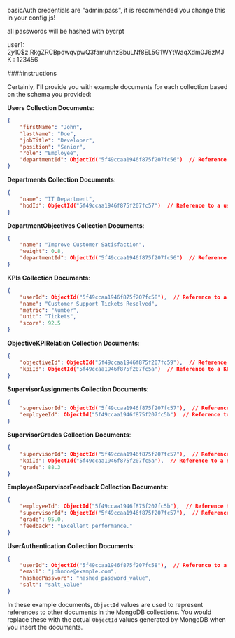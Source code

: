 basicAuth credentials are "admin:pass", it is recommended you change this in your config.js!

all passwords will be hashed with bycrpt

user1: $2y$10$z.RkgZRCBpdwqvpwQ3famuhnzBbuLNf8EL5G1WYtWaqXdm0J6zMJK : 123456

####instructions

Certainly, I'll provide you with example documents for each collection based on the schema you provided:

**Users Collection Documents**:
```json
{
    "firstName": "John",
    "lastName": "Doe",
    "jobTitle": "Developer",
    "position": "Senior",
    "role": "Employee",
    "departmentId": ObjectId("5f49ccaa1946f875f207fc56")  // Reference to a department
}
```

**Departments Collection Documents**:
```json
{
    "name": "IT Department",
    "hodId": ObjectId("5f49ccaa1946f875f207fc57")  // Reference to a user
}
```

**DepartmentObjectives Collection Documents**:
```json
{
    "name": "Improve Customer Satisfaction",
    "weight": 0.8,
    "departmentId": ObjectId("5f49ccaa1946f875f207fc56")  // Reference to a department
}
```

**KPIs Collection Documents**:
```json
{
    "userId": ObjectId("5f49ccaa1946f875f207fc58"),  // Reference to a user
    "name": "Customer Support Tickets Resolved",
    "metric": "Number",
    "unit": "Tickets",
    "score": 92.5
}
```

**ObjectiveKPIRelation Collection Documents**:
```json
{
    "objectiveId": ObjectId("5f49ccaa1946f875f207fc59"),  // Reference to a department objective
    "kpiId": ObjectId("5f49ccaa1946f875f207fc5a")  // Reference to a KPI
}
```

**SupervisorAssignments Collection Documents**:
```json
{
    "supervisorId": ObjectId("5f49ccaa1946f875f207fc57"),  // Reference to a supervisor user
    "employeeId": ObjectId("5f49ccaa1946f875f207fc5b")  // Reference to an employee user
}
```

**SupervisorGrades Collection Documents**:
```json
{
    "supervisorId": ObjectId("5f49ccaa1946f875f207fc57"),  // Reference to a supervisor user
    "kpiId": ObjectId("5f49ccaa1946f875f207fc5a"),  // Reference to a KPI
    "grade": 88.3
}
```

**EmployeeSupervisorFeedback Collection Documents**:
```json
{
    "employeeId": ObjectId("5f49ccaa1946f875f207fc5b"),  // Reference to an employee user
    "supervisorId": ObjectId("5f49ccaa1946f875f207fc57"),  // Reference to a supervisor user
    "grade": 95.0,
    "feedback": "Excellent performance."
}
```

**UserAuthentication Collection Documents**:
```json
{
    "userId": ObjectId("5f49ccaa1946f875f207fc58"),  // Reference to a user
    "email": "johndoe@example.com",
    "hashedPassword": "hashed_password_value",
    "salt": "salt_value"
}
```

In these example documents, `ObjectId` values are used to represent references to other documents in the MongoDB collections. You would replace these with the actual `ObjectId` values generated by MongoDB when you insert the documents.